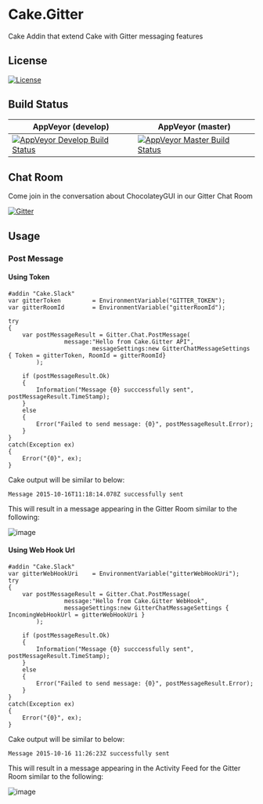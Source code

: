 # Cake.Gitter
Cake Addin that extend Cake with Gitter messaging features

## License
[![License](http://img.shields.io/:license-mit-blue.svg)](http://gep13.mit-license.org)

## Build Status

AppVeyor (develop)  | AppVeyor (master)
------------- | -------------
[![AppVeyor Develop Build Status](https://ci.appveyor.com/api/projects/status/j27gftbv67vgq05r/branch/develop?svg=true)](https://ci.appveyor.com/project/GaryEwanPark/cake-gitter) | [![AppVeyor Master Build Status](https://ci.appveyor.com/api/projects/status/j27gftbv67vgq05r/branch/master?svg=true)](https://ci.appveyor.com/project/GaryEwanPark/cake-gitter)


## Chat Room

Come join in the conversation about ChocolateyGUI in our Gitter Chat Room

[![Gitter](https://badges.gitter.im/Join%20Chat.svg)](https://gitter.im/gep13/Cake.Gitter?utm_source=badge&utm_medium=badge&utm_campaign=pr-badge)

## Usage

### Post Message

#### Using Token

```
#addin "Cake.Slack"
var gitterToken         = EnvironmentVariable("GITTER_TOKEN");
var gitterRoomId        = EnvironmentVariable("gitterRoomId");

try
{
    var postMessageResult = Gitter.Chat.PostMessage(
                message:"Hello from Cake.Gitter API",
				        messageSettings:new GitterChatMessageSettings { Token = gitterToken, RoomId = gitterRoomId}
        );

    if (postMessageResult.Ok)
    {
        Information("Message {0} succcessfully sent", postMessageResult.TimeStamp);
    }
    else
    {
        Error("Failed to send message: {0}", postMessageResult.Error);
    }
}
catch(Exception ex)
{
    Error("{0}", ex);
}
```

Cake output will be similar to below:

```
Message 2015-10-16T11:18:14.078Z successfully sent
```

This will result in a message appearing in the Gitter Room similar to the following:

![image](https://cloud.githubusercontent.com/assets/1271146/10540458/1c5fd648-7400-11e5-9529-1f3729850300.png)

#### Using Web Hook Url

```
#addin "Cake.Slack"
var gitterWebHookUri    = EnvironmentVariable("gitterWebHookUri");
try
{
    var postMessageResult = Gitter.Chat.PostMessage(
                message:"Hello from Cake.Gitter WebHook",
                messageSettings:new GitterChatMessageSettings { IncomingWebHookUrl = gitterWebHookUri }
        );

    if (postMessageResult.Ok)
    {
        Information("Message {0} succcessfully sent", postMessageResult.TimeStamp);
    }
    else
    {
        Error("Failed to send message: {0}", postMessageResult.Error);
    }
}
catch(Exception ex)
{
    Error("{0}", ex);
}
```

Cake output will be similar to below:

```
Message 2015-10-16 11:26:23Z successfully sent
```

This will result in a message appearing in the Activity Feed for the Gitter Room similar to the following:

![image](https://cloud.githubusercontent.com/assets/1271146/10540466/2eb1905c-7400-11e5-89ad-6e58b6b7508b.png)

